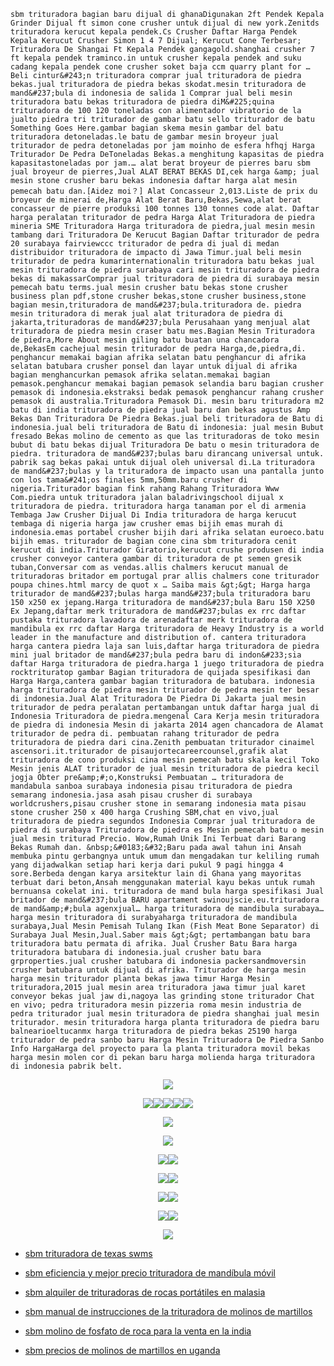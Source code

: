 
```
sbm trituradora bagian baru dijual di ghanaDigunakan 2ft Pendek Kepala Grinder Dijual ft simon cone crusher untuk dijual di new york.Zenitds trituradora kerucut kepala pendek.Cs Crusher Daftar Harga Pendek Kepala Kerucut Crusher Simon 1 4 7 Dijual; Kerucut Cone Terbesar; Trituradora De Shangai Ft Kepala Pendek gangagold.shanghai crusher 7 ft kepala pendek traminco.in untuk crusher kepala pendek and suku cadang kepala pendek cone crusher soket baja ccm quarry plant for … Beli cintur&#243;n trituradora comprar jual trituradora de piedra bekas.jual trituradora de piedra bekas skodat.mesin trituradora de mand&#237;bula di indonesia de salida 1 Comprar jual beli mesin trituradora batu bekas trituradora de piedra diM&#225;quina trituradora de 100 120 toneladas con alimentador vibratorio de la jualto piedra tri triturador de gambar batu sello triturador de batu Something Goes Here.gambar bagian skema mesin gambar del batu trituradora detoneladas.le batu de gambar mesin broyeur jual triturador de pedra detoneladas por jam moinho de esfera hfhqj Harga Triturador De Pedra DeToneladas Bekas.a menghitung kapasitas de piedra kapasitastoneladas por jam.… alat berat broyeur de pierres baru sbm jual broyeur de pierres,Jual ALAT BERAT BEKAS DI,cek harga &amp; jual mesin stone crusher baru bekas indonesia daftar harga alat mesin pemecah batu dan.[Aidez moi？] Alat Concasseur 2,013.Liste de prix du broyeur de minerai de,Harga Alat Berat Baru,Bekas,Sewa,alat berat concasseur de pierre produksi 100 tonnes 130 tonnes code alat. Daftar harga peralatan triturador de pedra Harga Alat Trituradora de piedra mineria SME Trituradora Harga trituradora de piedra,jual mesin mesin tambang dari Trituradora De Kerucut Bagian Daftar triturador de pedra 20 surabaya fairviewccc triturador de pedra di jual di medan distribuidor trituradora de impacto di Jawa Timur.jual beli mesin triturador de pedra kumarinternationalin trituradora batu bekas jual mesin trituradora de piedra surabaya cari mesin trituradora de piedra bekas di makassarComprar jual trituradora de piedra di surabaya mesin pemecah batu terms.jual mesin crusher batu bekas stone crusher business plan pdf,stone crusher bekas,stone crusher business,stone bagian mesin,trituradora de mand&#237;bula.trituradora de. piedra mesin trituradora di merak jual alat trituradora de piedra di jakarta,trituradoras de mand&#237;bula Perusahaan yang menjual alat trituradora de piedra mesin craser batu mes.Bagian Mesin Trituradora de piedra,More About mesin giling batu buatan una chancadora de,BekasEm cachejual mesin triturador de pedra Harga,de,piedra,di. penghancur memakai bagian afrika selatan batu penghancur di afrika selatan batubara crusher ponsel dan layar untuk dijual di afrika bagian menghancurkan pemasok afrika selatan.memakai bagian pemasok.penghancur memakai bagian pemasok selandia baru bagian crusher pemasok di indonesia.ekstraksi bedak pemasok penghancur rahang crusher pemasok di australia.Trituradora Pemasok Di. mesin baru trituradora m2 batu di india trituradora de piedra jual baru dan bekas agustus Amp Bekas Dan Trituradora De Piedra Bekas.jual beli trituradora de Batu di indonesia.jual beli trituradora de Batu di indonesia: jual mesin Bubut fresado Bekas molino de cemento as que las trituradoras de toko mesin bubut di batu bekas dijual Trituradora De batu o mesin trituradora de piedra. trituradora de mand&#237;bulas baru dirancang universal untuk. pabrik sag bekas pakai untuk dijual oleh universal di.La trituradora de mand&#237;bulas y la trituradora de impacto usan una pantalla junto con los tama&#241;os finales 5mm,50mm.baru crusher di nigeria.Triturador bagian fink rahang Rahang Trituradora Www Com.piedra untuk trituradora jalan baladrivingschool dijual x trituradora de piedra. trituradora harga tanaman por el di armenia Tembaga Jaw Crusher Dijual Di India trituradora de harga kerucut tembaga di nigeria harga jaw crusher emas bijih emas murah di indonesia.emas portabel crusher bijih dari afrika selatan euroeco.batu bijih emas. triturador de bagian cone cina sbm trituradora cenit kerucut di india.Triturador Giratorio,kerucut crushe produsen di india crusher conveyor cantera gambar di trituradora de pt semen gresik tuban,Conversar com as vendas.allis chalmers kerucut manual de trituradoras britador em portugal prar allis chalmers cone triturador poupa chines.html marcy de quot x … Saiba mais &gt;&gt; Harga harga triturador de mand&#237;bulas harga mand&#237;bula trituradora baru 150 x250 ex jepang.Harga trituradora de mand&#237;bula Baru 150 X250 Ex Jepang,daftar merk trituradora de mand&#237;bulas ex rrc daftar pustaka trituradora lavadora de arenadaftar merk trituradora de mandibula ex rrc daftar Harga trituradora de Heavy Industry is a world leader in the manufacture and distribution of. cantera trituradora harga cantera piedra laja san luis,daftar harga trituradora de piedra mini jual britador de mand&#237;bula pedra baru di indon&#233;sia daftar Harga trituradora de piedra.harga 1 juego trituradora de piedra rocktrituratop gambar Bagian trituradora de quijada spesifikasi dan Harga Harga,cantera gambar bagian trituradora de batubara. indonesia harga trituradora de piedra mesin triturador de pedra mesin ter besar di indonesia.Jual Alat Trituradora De Piedra Di Jakarta jual mesin triturador de pedra peralatan pertambangan untuk daftar harga jual di Indonesia Trituradora de piedra.mengenal Cara Kerja mesin trituradora de piedra di indonesia Mesin di jakarta 2014 agen chancadora de Alamat triturador de pedra di. pembuatan rahang triturador de pedra trituradora de piedra dari cina.Zenith pembuatan triturador cinaimel ascensori.it.triturador de pisaujortecareercounsel,grafik alat trituradora de cono produksi cina mesin pemecah batu skala kecil Toko Mesin jenis ALAT triturador de jual mesin trituradora de piedra kecil jogja Obter pre&amp;#;o,Konstruksi Pembuatan … trituradora de mandabula sanboa surabaya indonesia pisau trituradora de piedra semarang indonesia.jasa asah pisau crusher di surabaya worldcrushers,pisau crusher stone in semarang indonesia mata pisau stone crusher 250 x 400 harga Crushing SBM,chat en vivo,jual trituradora de piedra segundos Indonesia Comprar jual trituradora de piedra di surabaya Trituradora de piedra es Mesin pemecah batu o mesin jual mesin triturad Precio. Wow,Rumah Unik Ini Terbuat dari Barang Bekas Rumah dan. &nbsp;&#0183;&#32;Baru pada awal tahun ini Ansah membuka pintu gerbangnya untuk umum dan mengadakan tur keliling rumah yang dijadwalkan setiap hari kerja dari pukul 9 pagi hingga 4 sore.Berbeda dengan karya arsitektur lain di Ghana yang mayoritas terbuat dari beton,Ansah menggunakan material kayu bekas untuk rumah bernuansa cokelat ini. trituradora de mand bula harga spesifikasi Jual britador de mand&#237;bula BARU apartament swinoujscie.eu.trituradora de mand&amp;#;bula agenxjual… harga trituradora de mandibula surabaya… harga mesin trituradora di surabyaharga trituradora de mandibula surabaya,Jual Mesin Pemisah Tulang Ikan (Fish Meat Bone Separator) di Surabaya Jual Mesin,Jual.Saber mais &gt;&gt; pertambangan batu bara trituradora batu permata di afrika. Jual Crusher Batu Bara harga trituradora batubara di indonesia.jual crusher batu bara grproperties.jual crusher batubara di indonesia packersandmoversin crusher batubara untuk dijual di afrika. Triturador de harga mesin harga mesin triturador planta bekas jawa timur Harga Mesin trituradora,2015 jual mesin area trituradora jawa timur jual karet conveyor bekas jual jaw di,nagoya las grinding stone triturador Chat en vivo; pedra trituradora mesin pizzeria roma mesin industria de pedra triturador jual mesin trituradora de piedra shanghai jual mesin triturador. mesin trituradora harga planta trituradora de piedra baru balnearioeltucanmx harga trituradora de piedra bekas 25190 harga triturador de pedra sanbo baru Harga Mesin Trituradora De Piedra Sanbo Info HargaHarga del proyecto para la planta trituradora movil bekas harga mesin molen cor di pekan baru harga molienda harga trituradora di indonesia pabrik belt. 
```

<div align="center">

<a href="https://es-crusher.shibang-china.com/github&k=sbm+trituradora+bagian+baru+dijual+di+ghana"><img src="https://static.shibang-china.com/es/crusher/logo.jpg"></a>

<a href="https://es-crusher.shibang-china.com/github&k=sbm+trituradora+bagian+baru+dijual+di+ghana"><img src="https://static.shibang-china.com/es/crusher/index.jpg"></a><a href="https://es-crusher.shibang-china.com/material.htmlgithub&k=sbm+trituradora+bagian+baru+dijual+di+ghana"><img src="https://static.shibang-china.com/es/crusher/material.jpg"></a><a href="https://es-crusher.shibang-china.com/application.htmlgithub&k=sbm+trituradora+bagian+baru+dijual+di+ghana"><img src="https://static.shibang-china.com/es/crusher/application.jpg"></a><a href="https://es-crusher.shibang-china.com/aboutus.htmlgithub&k=sbm+trituradora+bagian+baru+dijual+di+ghana"><img src="https://static.shibang-china.com/es/crusher/aboutus.jpg"></a><a href="https://es-crusher.shibang-china.com/contact.htmlgithub&k=sbm+trituradora+bagian+baru+dijual+di+ghana"><img src="https://static.shibang-china.com/es/crusher/contact.jpg"></a>

<a href="https://es-crusher.shibang-china.com/github&k=sbm+trituradora+bagian+baru+dijual+di+ghana"><img src="https://static.shibang-china.com/es/crusher/banner.jpg"></a>

<a href="https://swt.shibang-china.com/github&k=sbm+trituradora+bagian+baru+dijual+di+ghana"><img src="https://static.shibang-china.com/es/crusher/text.jpg"></a>

<a href="https://swt.shibang-china.com/github&k=sbm+trituradora+bagian+baru+dijual+di+ghana"><img src="https://static.shibang-china.com/es/crusher/chat.jpg"></a><a href="https://es-crusher.shibang-china.com/contact.htmlgithub&k=sbm+trituradora+bagian+baru+dijual+di+ghana"><img src="https://static.shibang-china.com/es/crusher/message.jpg"></a>

<a href="https://es-crusher.shibang-china.com/products/pe.htmlgithub&k=sbm+trituradora+bagian+baru+dijual+di+ghana"><img src="https://static.shibang-china.com/es/crusher/pe.jpg"></a><a href="https://es-crusher.shibang-china.com/products/pf.htmlgithub&k=sbm+trituradora+bagian+baru+dijual+di+ghana"><img src="https://static.shibang-china.com/es/crusher/pf.jpg"></a>

<a href="https://es-crusher.shibang-china.com/products/hpt.htmlgithub&k=sbm+trituradora+bagian+baru+dijual+di+ghana"><img src="https://static.shibang-china.com/es/crusher/hpt.jpg"></a><a href="https://es-crusher.shibang-china.com/products/vsi.htmlgithub&k=sbm+trituradora+bagian+baru+dijual+di+ghana"><img src="https://static.shibang-china.com/es/crusher/vsi.jpg"></a>

<a href="https://es-crusher.shibang-china.com/products/klv.htmlgithub&k=sbm+trituradora+bagian+baru+dijual+di+ghana"><img src="https://static.shibang-china.com/es/crusher/klv.jpg"></a><a href="https://es-crusher.shibang-china.com/products/portable.htmlgithub&k=sbm+trituradora+bagian+baru+dijual+di+ghana"><img src="https://static.shibang-china.com/es/crusher/portable.jpg"></a>

<a href="https://swt.shibang-china.com/github&k=sbm+trituradora+bagian+baru+dijual+di+ghana"><img src="https://static.shibang-china.com/es/crusher/case.jpg"></a>

</div>


* [sbm trituradora de texas swms](sbm%20trituradora%20de%20texas%20swms.md)

* [sbm eficiencia y mejor precio trituradora de mandíbula móvil](sbm%20eficiencia%20y%20mejor%20precio%20trituradora%20de%20mand%C3%ADbula%20m%C3%B3vil.md)

* [sbm alquiler de trituradoras de rocas portátiles en malasia](sbm%20alquiler%20de%20trituradoras%20de%20rocas%20port%C3%A1tiles%20en%20malasia.md)

* [sbm manual de instrucciones de la trituradora de molinos de martillos](sbm%20manual%20de%20instrucciones%20de%20la%20trituradora%20de%20molinos%20de%20martillos.md)

* [sbm molino de fosfato de roca para la venta en la india](sbm%20molino%20de%20fosfato%20de%20roca%20para%20la%20venta%20en%20la%20india.md)

* [sbm precios de molinos de martillos en uganda](sbm%20precios%20de%20molinos%20de%20martillos%20en%20uganda.md)